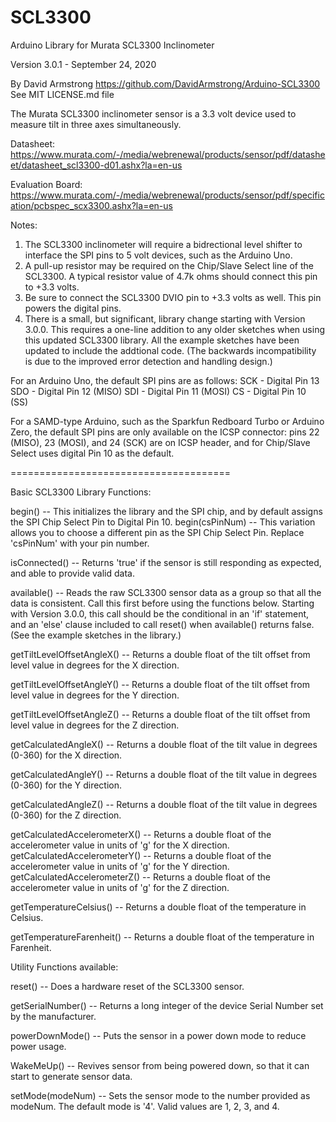 # SCL3300


Arduino Library for Murata SCL3300 Inclinometer

  Version 3.0.1 - September 24, 2020

  By David Armstrong
  https://github.com/DavidArmstrong/Arduino-SCL3300
  See MIT LICENSE.md file


The Murata SCL3300 inclinometer sensor is a 3.3 volt device used to measure tilt in three axes simultaneously.

  Datasheet: https://www.murata.com/-/media/webrenewal/products/sensor/pdf/datasheet/datasheet_scl3300-d01.ashx?la=en-us

  Evaluation Board: https://www.murata.com/-/media/webrenewal/products/sensor/pdf/specification/pcbspec_scx3300.ashx?la=en-us

Notes:
  1) The SCL3300 inclinometer will require a bidrectional level shifter to interface the SPI pins to 5 volt devices, such as the Arduino Uno.
  2) A pull-up resistor may be required on the Chip/Slave Select line of the SCL3300.  A typical resistor value of 4.7k ohms should connect this pin to +3.3 volts.
  3) Be sure to connect the SCL3300 DVIO pin to +3.3 volts as well.  This pin powers the digital pins.
  4) There is a small, but significant, library change starting with Version 3.0.0.  This requires a one-line addition to any older sketches when using this updated SCL3300 library.  All the example sketches have been updated to include the addtional code.  (The backwards incompatibility is due to the improved error detection and handling design.)

For an Arduino Uno, the default SPI pins are as follows:
SCK - Digital Pin 13
SDO - Digital Pin 12 (MISO)
SDI - Digital Pin 11 (MOSI)
CS  - Digital Pin 10 (SS)

For a SAMD-type Arduino, such as the Sparkfun Redboard Turbo or Arduino Zero, the default SPI pins are only available on the ICSP connector:
pins 22 (MISO), 23 (MOSI), and 24 (SCK) are on ICSP header, and for Chip/Slave Select uses digital Pin 10 as the default.

======================================

Basic SCL3300 Library Functions:

begin()         -- This initializes the library and the SPI chip, and by default assigns the SPI Chip Select Pin to Digital Pin 10.
begin(csPinNum) -- This variation allows you to choose a different pin as the SPI Chip Select Pin.  Replace 'csPinNum' with your pin number.

isConnected()   -- Returns 'true' if the sensor is still responding as expected, and able to provide valid data.

available()     -- Reads the raw SCL3300 sensor data as a group so that all the data is consistent.  Call this first before using the functions below.  Starting with Version 3.0.0, this call should be the conditional in an 'if' statement, and an 'else' clause included to call reset() when available() returns false.  (See the example sketches in the library.)

getTiltLevelOffsetAngleX() -- Returns a double float of the tilt offset from level value in degrees for the X direction.

getTiltLevelOffsetAngleY() -- Returns a double float of the tilt offset from level value in degrees for the Y direction.

getTiltLevelOffsetAngleZ() -- Returns a double float of the tilt offset from level value in degrees for the Z direction.

getCalculatedAngleX() -- Returns a double float of the tilt value in degrees (0-360) for the X direction.

getCalculatedAngleY() -- Returns a double float of the tilt value in degrees (0-360) for the Y direction.

getCalculatedAngleZ() -- Returns a double float of the tilt value in degrees (0-360) for the Z direction.

getCalculatedAccelerometerX() -- Returns a double float of the accelerometer value in units of 'g' for the X direction.
getCalculatedAccelerometerY() -- Returns a double float of the accelerometer value in units of 'g' for the Y direction.
getCalculatedAccelerometerZ() -- Returns a double float of the accelerometer value in units of 'g' for the Z direction.

getTemperatureCelsius()   -- Returns a double float of the temperature in Celsius.

getTemperatureFarenheit() -- Returns a double float of the temperature in Farenheit.


Utility Functions available:

reset()           -- Does a hardware reset of the SCL3300 sensor.

getSerialNumber() -- Returns a long integer of the device Serial Number set by the manufacturer.

powerDownMode()   -- Puts the sensor in a power down mode to reduce power usage.

WakeMeUp()        -- Revives sensor from being powered down, so that it can start to generate sensor data.

setMode(modeNum) -- Sets the sensor mode to the number provided as modeNum.  The default mode is '4'.  Valid values are 1, 2, 3, and 4.
